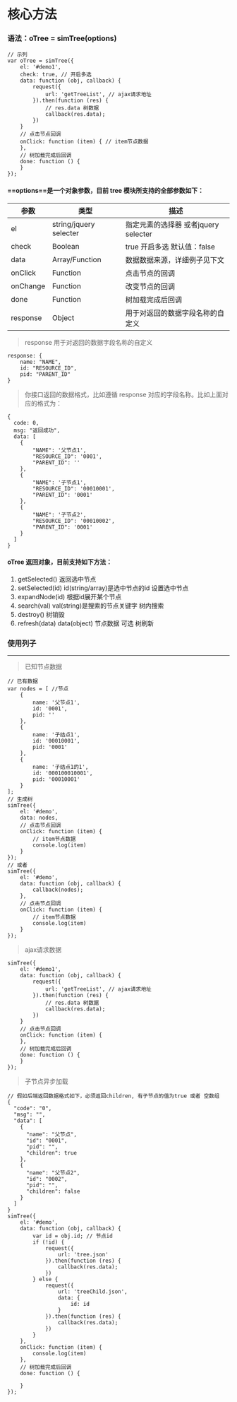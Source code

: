 # 核心方法
### 语法：oTree = simTree(options)

```
// 示列
var oTree = simTree({
    el: '#demo1',
    check: true, // 开启多选
    data: function (obj, callback) {
        request({
            url: 'getTreeList', // ajax请求地址
        }).then(function (res) {
            // res.data 树数据
            callback(res.data);
        })
    }
    // 点击节点回调
    onClick: function (item) { // item节点数据
    },
    // 树加载完成后回调
    done: function () {
    }
});
```
#### ==options==是一个对象参数，目前 tree 模块所支持的全部参数如下：

参数 | 类型 | 描述
---|---|---
el | string/jquery selecter|指定元素的选择器 或者jquery selecter
check | Boolean | true 开启多选 默认值：false
data | Array/Function|数据数据来源，详细例子见下文
onClick | Function|点击节点的回调
onChange | Function | 改变节点的回调
done | Function|树加载完成后回调
response | Object|用于对返回的数据字段名称的自定义

> response 用于对返回的数据字段名称的自定义

```
response: {
    name: "NAME",
    id: "RESOURCE_ID",
    pid: "PARENT_ID"
}
```
> 你接口返回的数据格式，比如遵循 response 对应的字段名称。比如上面对应的格式为：

```
{
  code: 0,
  msg: "返回成功",
  data: [
    {
        "NAME": '父节点1',
        "RESOURCE_ID": '0001',
        "PARENT_ID": ''
    },
    {
        "NAME": '子节点1',
        "RESOURCE_ID": '00010001',
        "PARENT_ID": '0001'
    },
    {
        "NAME": '子节点2',
        "RESOURCE_ID": '00010002',
        "PARENT_ID": '0001'
    }
  ]
}
```

#### oTree 返回对象，目前支持如下方法：
1. getSelected()  返回选中节点
2. setSelected(id) id(string/array)是选中节点的id  设置选中节点
3. expandNode(id) 根据id展开某个节点
4. search(val) val(string)是搜索的节点关键字 树内搜索
5. destroy() 树销毁
6. refresh(data) data(object) 节点数据 可选 树刷新

### 使用列子

---

>已知节点数据

```
// 已有数据
var nodes = [ //节点
    {
        name: '父节点1',
        id: '0001',
        pid: ''
    },
    {
        name: '子结点1',
        id: '00010001',
        pid: '0001'
    },
    {
        name: '子结点1的1',
        id: '000100010001',
        pid: '00010001'
    }
];
// 生成树
simTree({
    el: '#demo',
    data: nodes,
    // 点击节点回调
    onClick: function (item) {
        // item节点数据
        console.log(item)
    }
});
// 或者
simTree({
    el: '#demo',
    data: function (obj, callback) {
        callback(nodes);
    },
    // 点击节点回调
    onClick: function (item) {
        // item节点数据
        console.log(item)
    }
});
```
> ajax请求数据

```
simTree({
    el: '#demo1',
    data: function (obj, callback) {
        request({
            url: 'getTreeList', // ajax请求地址
        }).then(function (res) {
            // res.data 树数据
            callback(res.data);
        })
    }
    // 点击节点回调
    onClick: function (item) {
    },
    // 树加载完成后回调
    done: function () {
    }
});
```
>子节点异步加载

```
// 假如后端返回数据格式如下，必须返回children, 有子节点的值为true 或者 空数组
{
  "code": "0",
  "msg": "",
  "data": [
    {
      "name": "父节点",
      "id": "0001",
      "pid": "",
      "children": true
    },
    {
      "name": "父节点2",
      "id": "0002",
      "pid": "",
      "children": false
    }
  ]
}
simTree({
    el: '#demo',
    data: function (obj, callback) {
        var id = obj.id; // 节点id
        if (!id) {
            request({
                url: 'tree.json'
            }).then(function (res) {
                callback(res.data);
            })
        } else {
            request({
                url: 'treeChild.json',
                data: {
                    id: id
                }
            }).then(function (res) {
                callback(res.data);
            })
        }
    },
    onClick: function (item) {
        console.log(item)
    },
    // 树加载完成后回调
    done: function () {

    }
});
```